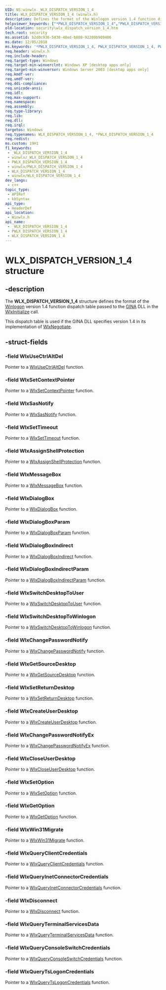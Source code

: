 ```yaml
---
UID: NS:winwlx._WLX_DISPATCH_VERSION_1_4
title: WLX_DISPATCH_VERSION_1_4 (winwlx.h)
description: Defines the format of the Winlogon version 1.4 function dispatch table passed to the GINA DLL in the WlxInitialize call.
helpviewer_keywords: ["*PWLX_DISPATCH_VERSION_1_4","PWLX_DISPATCH_VERSION_1_4","PWLX_DISPATCH_VERSION_1_4 structure pointer [Security]","WLX_DISPATCH_VERSION_1_4","WLX_DISPATCH_VERSION_1_4 structure [Security]","_gina_wlx_dispatch_version_1_4","security.wlx_dispatch_version_1_4","winwlx/PWLX_DISPATCH_VERSION_1_4","winwlx/WLX_DISPATCH_VERSION_1_4"]
old-location: security\wlx_dispatch_version_1_4.htm
tech.root: security
ms.assetid: b2d0c936-5430-48ed-b808-92209b909406
ms.date: 12/05/2018
ms.keywords: '*PWLX_DISPATCH_VERSION_1_4, PWLX_DISPATCH_VERSION_1_4, PWLX_DISPATCH_VERSION_1_4 structure pointer [Security], WLX_DISPATCH_VERSION_1_4, WLX_DISPATCH_VERSION_1_4 structure [Security], _gina_wlx_dispatch_version_1_4, security.wlx_dispatch_version_1_4, winwlx/PWLX_DISPATCH_VERSION_1_4, winwlx/WLX_DISPATCH_VERSION_1_4'
req.header: winwlx.h
req.include-header: 
req.target-type: Windows
req.target-min-winverclnt: Windows XP [desktop apps only]
req.target-min-winversvr: Windows Server 2003 [desktop apps only]
req.kmdf-ver: 
req.umdf-ver: 
req.ddi-compliance: 
req.unicode-ansi: 
req.idl: 
req.max-support: 
req.namespace: 
req.assembly: 
req.type-library: 
req.lib: 
req.dll: 
req.irql: 
targetos: Windows
req.typenames: WLX_DISPATCH_VERSION_1_4, *PWLX_DISPATCH_VERSION_1_4
req.redist: 
ms.custom: 19H1
f1_keywords:
 - _WLX_DISPATCH_VERSION_1_4
 - winwlx/_WLX_DISPATCH_VERSION_1_4
 - PWLX_DISPATCH_VERSION_1_4
 - winwlx/PWLX_DISPATCH_VERSION_1_4
 - WLX_DISPATCH_VERSION_1_4
 - winwlx/WLX_DISPATCH_VERSION_1_4
dev_langs:
 - c++
topic_type:
 - APIRef
 - kbSyntax
api_type:
 - HeaderDef
api_location:
 - Winwlx.h
api_name:
 - _WLX_DISPATCH_VERSION_1_4
 - PWLX_DISPATCH_VERSION_1_4
 - WLX_DISPATCH_VERSION_1_4
---
```


# WLX_DISPATCH_VERSION_1_4 structure


## -description

The <b>WLX_DISPATCH_VERSION_1_4</b> structure defines the format of the <a href="/windows/desktop/SecGloss/w-gly">Winlogon</a> version 1.4 function dispatch table passed to the <a href="/windows/desktop/SecGloss/g-gly">GINA</a> DLL in the 
<a href="/windows/desktop/api/winwlx/nf-winwlx-wlxinitialize">WlxInitialize</a> call.

This dispatch table is used if the GINA DLL specifies version 1.4 in its implementation of 
<a href="/windows/desktop/api/winwlx/nf-winwlx-wlxnegotiate">WlxNegotiate</a>.

## -struct-fields

### -field WlxUseCtrlAltDel

Pointer to a <a href="/windows/desktop/api/winwlx/nc-winwlx-pwlx_use_ctrl_alt_del">WlxUseCtrlAltDel</a> function.

### -field WlxSetContextPointer

Pointer to a <a href="/windows/desktop/api/winwlx/nc-winwlx-pwlx_set_context_pointer">WlxSetContextPointer</a> function.

### -field WlxSasNotify

Pointer to a <a href="/windows/desktop/api/winwlx/nc-winwlx-pwlx_sas_notify">WlxSasNotify</a> function.

### -field WlxSetTimeout

Pointer to a <a href="/windows/desktop/api/winwlx/nc-winwlx-pwlx_set_timeout">WlxSetTimeout</a> function.

### -field WlxAssignShellProtection

Pointer to a <a href="/windows/desktop/api/winwlx/nc-winwlx-pwlx_assign_shell_protection">WlxAssignShellProtection</a> function.

### -field WlxMessageBox

Pointer to a <a href="/windows/desktop/api/winwlx/nc-winwlx-pwlx_message_box">WlxMessageBox</a> function.

### -field WlxDialogBox

Pointer to a <a href="/windows/desktop/api/winwlx/nc-winwlx-pwlx_dialog_box">WlxDialogBox</a> function.

### -field WlxDialogBoxParam

Pointer to a <a href="/windows/desktop/api/winwlx/nc-winwlx-pwlx_dialog_box_param">WlxDialogBoxParam</a> function.

### -field WlxDialogBoxIndirect

Pointer to a <a href="/windows/desktop/api/winwlx/nc-winwlx-pwlx_dialog_box_indirect">WlxDialogBoxIndirect</a> function.

### -field WlxDialogBoxIndirectParam

Pointer to a <a href="/windows/desktop/api/winwlx/nc-winwlx-pwlx_dialog_box_indirect_param">WlxDialogBoxIndirectParam</a> function.

### -field WlxSwitchDesktopToUser

Pointer to a <a href="/windows/desktop/api/winwlx/nc-winwlx-pwlx_switch_desktop_to_user">WlxSwitchDesktopToUser</a> function.

### -field WlxSwitchDesktopToWinlogon

Pointer to a  <a href="/windows/desktop/api/winwlx/nc-winwlx-pwlx_switch_desktop_to_winlogon">WlxSwitchDesktopToWinlogon</a> function.

### -field WlxChangePasswordNotify

Pointer to a <a href="/windows/desktop/api/winwlx/nc-winwlx-pwlx_change_password_notify">WlxChangePasswordNotify</a> function.

### -field WlxGetSourceDesktop

Pointer to a <a href="/windows/desktop/api/winwlx/nc-winwlx-pwlx_get_source_desktop">WlxGetSourceDesktop</a> function.

### -field WlxSetReturnDesktop

Pointer to a <a href="/windows/desktop/api/winwlx/nc-winwlx-pwlx_set_return_desktop">WlxSetReturnDesktop</a> function.

### -field WlxCreateUserDesktop

Pointer to a <a href="/windows/desktop/api/winwlx/nc-winwlx-pwlx_create_user_desktop">WlxCreateUserDesktop</a> function.

### -field WlxChangePasswordNotifyEx

Pointer to a <a href="/windows/desktop/api/winwlx/nc-winwlx-pwlx_change_password_notify_ex">WlxChangePasswordNotifyEx</a> function.

### -field WlxCloseUserDesktop

Pointer to a <a href="/windows/desktop/api/winwlx/nc-winwlx-pwlx_close_user_desktop">WlxCloseUserDesktop</a> function.

### -field WlxSetOption

Pointer to a <a href="/windows/desktop/api/winwlx/nc-winwlx-pwlx_set_option">WlxSetOption</a> function.

### -field WlxGetOption

Pointer to a <a href="/windows/desktop/api/winwlx/nc-winwlx-pwlx_get_option">WlxGetOption</a> function.

### -field WlxWin31Migrate

Pointer to a <a href="/windows/desktop/api/winwlx/nc-winwlx-pwlx_win31_migrate">WlxWin31Migrate</a> function.

### -field WlxQueryClientCredentials

Pointer to a <a href="/windows/desktop/api/winwlx/nc-winwlx-pwlx_query_client_credentials">WlxQueryClientCredentials</a> function.

### -field WlxQueryInetConnectorCredentials

Pointer to a <a href="/windows/desktop/api/winwlx/nc-winwlx-pwlx_query_ic_credentials">WlxQueryInetConnectorCredentials</a> function.

### -field WlxDisconnect

Pointer to a <a href="/windows/desktop/api/winwlx/nc-winwlx-pwlx_disconnect">WlxDisconnect</a> function.

### -field WlxQueryTerminalServicesData

Pointer to a <a href="/windows/desktop/api/winwlx/nc-winwlx-pwlx_query_terminal_services_data">WlxQueryTerminalServicesData</a> function.

### -field WlxQueryConsoleSwitchCredentials

Pointer to a <a href="/windows/desktop/api/winwlx/nc-winwlx-pwlx_query_consoleswitch_credentials">WlxQueryConsoleSwitchCredentials</a> function.

### -field WlxQueryTsLogonCredentials

Pointer to a <a href="/windows/desktop/api/winwlx/nc-winwlx-pwlx_query_ts_logon_credentials">WlxQueryTsLogonCredentials</a> function.

